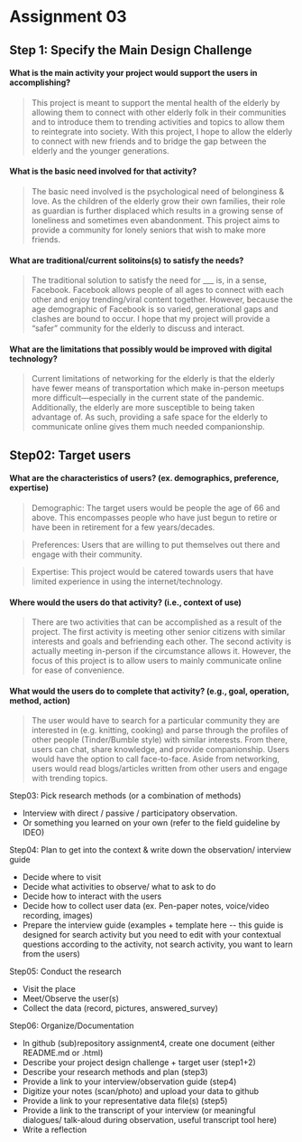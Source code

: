 # Assignment 03

## Step 1: Specify the Main Design Challenge

#### What is the main activity your project would support the users in accomplishing?
> This project is meant to support the mental health of the elderly by allowing them to connect with other elderly folk in their communities and to introduce them to trending activities and topics to allow them to reintegrate into society. With this project, I hope to allow the elderly to connect with new friends and to bridge the gap between the elderly and the younger generations.

#### What is the basic need involved for that activity?

> The basic need involved is the psychological need of belonginess & love. As the children of the elderly grow their own families, their role as guardian is further displaced which results in a growing sense of loneliness and sometimes even abandonment. This project aims to provide a community for lonely seniors that wish to make more friends.

#### What are traditional/current solitoins(s) to satisfy the needs? 
> The traditional solution to satisfy the need for ___ is, in a sense, Facebook. Facebook allows people of all ages to connect with each other and enjoy trending/viral content together. However, because the age demographic of Facebook is so varied, generational gaps and clashes are bound to occur. I hope that my project will provide a “safer” community for the elderly to discuss and interact.

#### What are the limitations that possibly would be improved with digital technology?

> Current limitations of networking for the elderly is that the elderly have fewer means of transportation which make in-person meetups more difficult—especially in the current state of the pandemic. Additionally, the elderly are more susceptible to being taken advantage of. As such, providing a safe space for the elderly to communicate online gives them much needed companionship. 

## Step02: Target users

#### What are the characteristics of users? (ex. demographics, preference, expertise) 
	
 > Demographic: The target users would be people the age of 66 and above. This encompasses people who have just begun to retire or have been in retirement for a few years/decades.

> Preferences: Users that are willing to put themselves out there and engage with their community. 

> Expertise: This project would be catered towards users that have limited experience in using the internet/technology.

#### Where would the users do that activity? (i.e., context of use)

> There are two activities that can be accomplished as a result of the project. The first activity is meeting other senior citizens with similar interests and goals and befriending each other. The second activity is actually meeting in-person if the circumstance allows it. However, the focus of this project is to allow users to mainly communicate online for ease of convenience. 

#### What would the users do to complete that activity? (e.g., goal, operation, method, action)

> The user would have to search for a particular community they are interested in (e.g. knitting, cooking) and parse through the profiles of other people (Tinder/Bumble style) with similar interests. From there, users can chat, share knowledge, and provide companionship. Users would have the option to call face-to-face.   Aside from networking, users would read blogs/articles written from other users and engage with trending topics.


Step03: Pick research methods (or a combination of methods) 
* Interview with direct / passive / participatory observation. 
* Or something you learned on your own (refer to the field guideline by IDEO) 

Step04: Plan to get into the context & write down the observation/ interview guide 
* Decide where to visit 
* Decide what activities to observe/ what to ask to do 
* Decide how to interact with the users  
* Decide how to collect user data (ex. Pen-paper notes, voice/video recording, images) 
* Prepare the interview guide (examples + template here -- this guide is designed for search activity but you need to edit with your contextual questions according to the activity, not search activity, you want to learn from the users) 

Step05: Conduct the research
* Visit the place 
* Meet/Observe the user(s) 
* Collect the data (record, pictures, answered_survey) 

Step06: Organize/Documentation
* In github (sub)repository assignment4, create one document (either README.md or .html) 
* Describe your project design challenge + target user (step1+2) 
* Describe your research methods and plan (step3) 
* Provide a link to your interview/observation guide (step4)  
* Digitize your notes (scan/photo) and upload your data to github 
* Provide a link to your representative data file(s) (step5) 
* Provide a link to the transcript of your interview (or meaningful dialogues/ talk-aloud during observation, useful transcript tool here)  
* Write a reflection 
